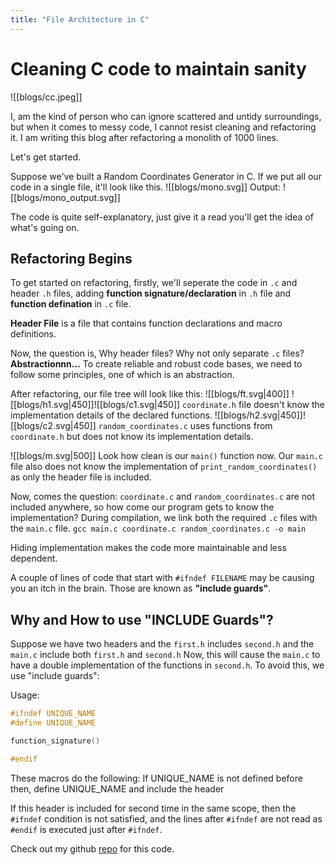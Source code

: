```yaml
---
title: "File Architecture in C"
---
```

# Cleaning C code to maintain sanity
![[blogs/cc.jpeg]]

I, am the kind of person who can ignore scattered and untidy surroundings, but when it comes to messy code, I cannot resist cleaning and refactoring it.
I am writing this blog after refactoring a monolith of 1000 lines.

Let's get started.

Suppose we've built a Random Coordinates Generator in C. If we put all our code in a single file, it'll look like this.
![[blogs/mono.svg]]
Output:
![[blogs/mono_output.svg]]

The code is quite self-explanatory, just give it a read you'll get the idea of what's going on.

## Refactoring Begins
To get started on refactoring, firstly, we'll seperate the code in  `.c` and header `.h`  files, adding **function signature/declaration** in `.h` file and **function defination** in `.c` file.

**Header File** is a file that contains function declarations and macro definitions.

Now, the question is, Why header files? Why not only separate `.c` files?
**Abstractionnn...**
To create reliable and robust code bases, we need to follow some principles, one of which is an abstraction. 

After refactoring, our file tree will look like this:
![[blogs/ft.svg|400]]
![[blogs/h1.svg|450]]![[blogs/c1.svg|450]]
`coordinate.h` file doesn't know the implementation details of the declared functions.
![[blogs/h2.svg|450]]![[blogs/c2.svg|450]]
`random_coordinates.c` uses functions from `coordinate.h` but does not know its implementation details.

![[blogs/m.svg|500]]
Look how clean is our `main()` function now.
Our `main.c` file also does not know the implementation of `print_random_coordinates()` as only the header file is included.

Now, comes the question: `coordinate.c` and `random_coordinates.c` are not included anywhere, so how come our program gets to know the implementation?
During compilation, we link both the required `.c` files with the `main.c` file.
`gcc main.c coordinate.c random_coordinates.c -o main`

Hiding implementation makes the code more maintainable and less dependent.

A couple of lines of code that start with `#ifndef FILENAME` may be causing you an itch in the brain. Those are known as **"include guards"**.

## Why and How to use "INCLUDE Guards"?
Suppose we have two headers and the `first.h` includes `second.h` and the `main.c` include both `first.h` and `second.h` Now, this will cause the `main.c` to have a double implementation of the functions in `second.h`.
To avoid this, we use "include guards":

Usage:
```C
#ifndef UNIQUE_NAME
#define UNIQUE_NAME

function_signature()

#endif
```

These macros do the following:
If UNIQUE_NAME is not defined before then,
define UNIQUE_NAME and include the header

If this header is included for second time in the same scope, then the `#ifndef` condition is not satisfied, and the lines after `#ifndef` are not read as `#endif` is executed just after `#ifndef`.

Check out my github [repo](https://github.com/aryanA101a/clean_c_code_template) for this code.